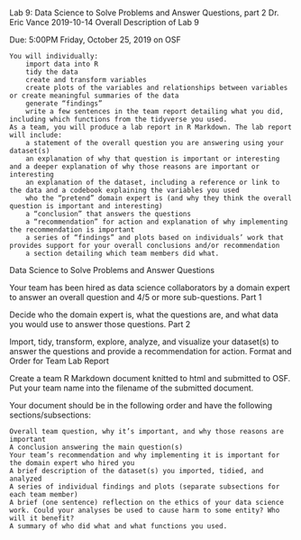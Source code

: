 # 
Lab 9: Data Science to Solve Problems and Answer Questions, part 2
Dr. Eric Vance
2019-10-14
Overall Description of Lab 9

Due: 5:00PM Friday, October 25, 2019 on OSF

    You will individually:
        import data into R
        tidy the data
        create and transform variables
        create plots of the variables and relationships between variables or create meaningful summaries of the data
        generate “findings”
        write a few sentences in the team report detailing what you did, including which functions from the tidyverse you used.
    As a team, you will produce a lab report in R Markdown. The lab report will include:
        a statement of the overall question you are answering using your dataset(s)
        an explanation of why that question is important or interesting and a deeper explanation of why those reasons are important or interesting
        an explanation of the dataset, including a reference or link to the data and a codebook explaining the variables you used
        who the “pretend” domain expert is (and why they think the overall question is important and interesting)
        a “conclusion” that answers the questions
        a “recommendation” for action and explanation of why implementing the recommendation is important
        a series of “findings” and plots based on individuals’ work that provides support for your overall conclusions and/or recommendation
        a section detailing which team members did what.

Data Science to Solve Problems and Answer Questions

Your team has been hired as data science collaborators by a domain expert to answer an overall question and 4/5 or more sub-questions.
Part 1

Decide who the domain expert is, what the questions are, and what data you would use to answer those questions.
Part 2

Import, tidy, transform, explore, analyze, and visualize your dataset(s) to answer the questions and provide a recommendation for action.
Format and Order for Team Lab Report

Create a team R Markdown document knitted to html and submitted to OSF. Put your team name into the filename of the submitted document.

Your document should be in the following order and have the following sections/subsections:

    Overall team question, why it’s important, and why those reasons are important
    A conclusion answering the main question(s)
    Your team’s recommendation and why implementing it is important for the domain expert who hired you
    A brief description of the dataset(s) you imported, tidied, and analyzed
    A series of individual findings and plots (separate subsections for each team member)
    A brief (one sentence) reflection on the ethics of your data science work. Could your analyses be used to cause harm to some entity? Who will it benefit?
    A summary of who did what and what functions you used.

